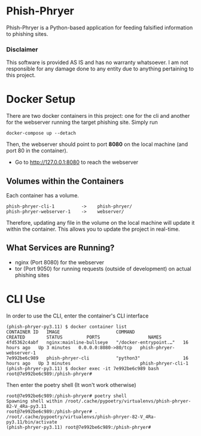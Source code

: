 # Phish-Phryer
Phish-Phryer is a Python-based application for feeding falsified information to phishing sites.

### Disclaimer
This software is provided AS IS and has no warranty whatsoever. I am not responsible for any damage done to any entity due to anything pertaining to this project.

# Docker Setup
There are two docker containers in this project: one for the cli and another for the webserver running the target phishing site.
Simply run 
```commandline
docker-compose up --detach
```

Then, the webserver should point to port **8080** on the local machine (and port 80 in the container).
- Go to http://127.0.0.1:8080 to reach the webserver

## Volumes within the Containers
Each container has a volume.

```
phish-phryer-cli-1          ->    phish-phryer/
phish-phryer-webserver-1    ->    webserver/
```

Therefore, updating any file in the volume on the local machine will update it within the container. This allows you to update the project in real-time.

## What Services are Running?
- nginx (Port 8080) for the webserver
- tor (Port 9050) for running requests (outside of development) on actual phishing sites

# CLI Use
In order to use the CLI, enter the container's CLI interface
```commandline
(phish-phryer-py3.11) $ docker container list     
CONTAINER ID   IMAGE                     COMMAND                  CREATED        STATUS         PORTS                  NAMES
4fd5362c4abf   nginx:mainline-bullseye   "/docker-entrypoint.…"   16 hours ago   Up 3 minutes   0.0.0.0:8080->80/tcp   phish-phryer-webserver-1
7e992be6c989   phish-phryer-cli          "python3"                16 hours ago   Up 3 minutes                          phish-phryer-cli-1
(phish-phryer-py3.11) $ docker exec -it 7e992be6c989 bash  
root@7e992be6c989:/phish-phryer#
```

Then enter the poetry shell (It won't work otherwise)

```commandline
root@7e992be6c989:/phish-phryer# poetry shell
Spawning shell within /root/.cache/pypoetry/virtualenvs/phish-phryer-82-V_4Ra-py3.11
root@7e992be6c989:/phish-phryer# . /root/.cache/pypoetry/virtualenvs/phish-phryer-82-V_4Ra-py3.11/bin/activate
(phish-phryer-py3.11) root@7e992be6c989:/phish-phryer#
```
